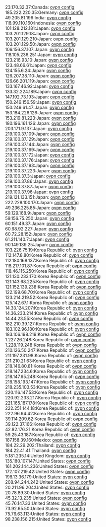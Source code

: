 23.170.32.37:Canada: [ovpn config](vpn/23_170_32_37.ovpn)  
185.222.220.35:Germany: [ovpn config](vpn/185_222_220_35.ovpn)  
49.205.81.196:India: [ovpn config](vpn/49_205_81_196.ovpn)  
118.99.110.160:Indonesia: [ovpn config](vpn/118_99_110_160.ovpn)  
101.128.212.181:Japan: [ovpn config](vpn/101_128_212_181.ovpn)  
103.201.129.18:Japan: [ovpn config](vpn/103_201_129_18.ovpn)  
103.201.129.210:Japan: [ovpn config](vpn/103_201_129_210.ovpn)  
103.201.129.50:Japan: [ovpn config](vpn/103_201_129_50.ovpn)  
106.156.37.107:Japan: [ovpn config](vpn/106_156_37_107.ovpn)  
118.105.236.251:Japan: [ovpn config](vpn/118_105_236_251.ovpn)  
123.216.93.10:Japan: [ovpn config](vpn/123_216_93_10.ovpn)  
123.48.66.61:Japan: [ovpn config](vpn/123_48_66_61.ovpn)  
124.155.6.24:Japan: [ovpn config](vpn/124_155_6_24.ovpn)  
126.207.38.110:Japan: [ovpn config](vpn/126_207_38_110.ovpn)  
126.66.201.119:Japan: [ovpn config](vpn/126_66_201_119.ovpn)  
133.167.46.92:Japan: [ovpn config](vpn/133_167_46_92.ovpn)  
133.32.224.189:Japan: [ovpn config](vpn/133_32_224_189.ovpn)  
147.192.73.193:Japan: [ovpn config](vpn/147_192_73_193.ovpn)  
150.249.156.59:Japan: [ovpn config](vpn/150_249_156_59.ovpn)  
150.249.61.47:Japan: [ovpn config](vpn/150_249_61_47.ovpn)  
153.184.226.126:Japan: [ovpn config](vpn/153_184_226_126.ovpn)  
153.219.81.223:Japan: [ovpn config](vpn/153_219_81_223.ovpn)  
180.196.161.126:Japan: [ovpn config](vpn/180_196_161_126.ovpn)  
203.171.9.137:Japan: [ovpn config](vpn/203_171_9_137.ovpn)  
219.100.37.109:Japan: [ovpn config](vpn/219_100_37_109.ovpn)  
219.100.37.129:Japan: [ovpn config](vpn/219_100_37_129.ovpn)  
219.100.37.144:Japan: [ovpn config](vpn/219_100_37_144.ovpn)  
219.100.37.169:Japan: [ovpn config](vpn/219_100_37_169.ovpn)  
219.100.37.172:Japan: [ovpn config](vpn/219_100_37_172.ovpn)  
219.100.37.176:Japan: [ovpn config](vpn/219_100_37_176.ovpn)  
219.100.37.193:Japan: [ovpn config](vpn/219_100_37_193.ovpn)  
219.100.37.223:Japan: [ovpn config](vpn/219_100_37_223.ovpn)  
219.100.37.3:Japan: [ovpn config](vpn/219_100_37_3.ovpn)  
219.100.37.86:Japan: [ovpn config](vpn/219_100_37_86.ovpn)  
219.100.37.87:Japan: [ovpn config](vpn/219_100_37_87.ovpn)  
219.100.37.96:Japan: [ovpn config](vpn/219_100_37_96.ovpn)  
219.121.133.151:Japan: [ovpn config](vpn/219_121_133_151.ovpn)  
222.228.100.170:Japan: [ovpn config](vpn/222_228_100_170.ovpn)  
49.236.225.85:Japan: [ovpn config](vpn/49_236_225_85.ovpn)  
59.129.168.9:Japan: [ovpn config](vpn/59_129_168_9.ovpn)  
59.156.75.250:Japan: [ovpn config](vpn/59_156_75_250.ovpn)  
60.151.49.37:Japan: [ovpn config](vpn/60_151_49_37.ovpn)  
60.68.92.227:Japan: [ovpn config](vpn/60_68_92_227.ovpn)  
60.72.28.152:Japan: [ovpn config](vpn/60_72_28_152.ovpn)  
61.211.140.7:Japan: [ovpn config](vpn/61_211_140_7.ovpn)  
90.149.139.25:Japan: [ovpn config](vpn/90_149_139_25.ovpn)  
103.226.75.19:Korea Republic of: [ovpn config](vpn/103_226_75_19.ovpn)  
112.147.8.80:Korea Republic of: [ovpn config](vpn/112_147_8_80.ovpn)  
112.180.168.137:Korea Republic of: [ovpn config](vpn/112_180_168_137.ovpn)  
118.217.101.87:Korea Republic of: [ovpn config](vpn/118_217_101_87.ovpn)  
118.46.115.250:Korea Republic of: [ovpn config](vpn/118_46_115_250.ovpn)  
121.130.233.170:Korea Republic of: [ovpn config](vpn/121_130_233_170.ovpn)  
121.143.68.225:Korea Republic of: [ovpn config](vpn/121_143_68_225.ovpn)  
121.152.139.238:Korea Republic of: [ovpn config](vpn/121_152_139_238.ovpn)  
122.199.68.70:Korea Republic of: [ovpn config](vpn/122_199_68_70.ovpn)  
123.214.219.52:Korea Republic of: [ovpn config](vpn/123_214_219_52.ovpn)  
125.142.67.1:Korea Republic of: [ovpn config](vpn/125_142_67_1.ovpn)  
14.33.124.207:Korea Republic of: [ovpn config](vpn/14_33_124_207.ovpn)  
14.36.233.214:Korea Republic of: [ovpn config](vpn/14_36_233_214.ovpn)  
14.44.23.55:Korea Republic of: [ovpn config](vpn/14_44_23_55.ovpn)  
182.210.39.127:Korea Republic of: [ovpn config](vpn/182_210_39_127.ovpn)  
183.102.96.180:Korea Republic of: [ovpn config](vpn/183_102_96_180.ovpn)  
183.106.198.219:Korea Republic of: [ovpn config](vpn/183_106_198_219.ovpn)  
1.227.26.248:Korea Republic of: [ovpn config](vpn/1_227_26_248.ovpn)  
1.228.119.248:Korea Republic of: [ovpn config](vpn/1_228_119_248.ovpn)  
210.126.50.247:Korea Republic of: [ovpn config](vpn/210_126_50_247.ovpn)  
211.197.231.98:Korea Republic of: [ovpn config](vpn/211_197_231_98.ovpn)  
211.210.21.63:Korea Republic of: [ovpn config](vpn/211_210_21_63.ovpn)  
218.146.80.81:Korea Republic of: [ovpn config](vpn/218_146_80_81.ovpn)  
218.147.234.6:Korea Republic of: [ovpn config](vpn/218_147_234_6.ovpn)  
218.147.65.248:Korea Republic of: [ovpn config](vpn/218_147_65_248.ovpn)  
218.158.193.147:Korea Republic of: [ovpn config](vpn/218_158_193_147.ovpn)  
218.235.103.53:Korea Republic of: [ovpn config](vpn/218_235_103_53.ovpn)  
220.116.147.53:Korea Republic of: [ovpn config](vpn/220_116_147_53.ovpn)  
220.92.233.217:Korea Republic of: [ovpn config](vpn/220_92_233_217.ovpn)  
221.165.187.178:Korea Republic of: [ovpn config](vpn/221_165_187_178.ovpn)  
222.251.144.18:Korea Republic of: [ovpn config](vpn/222_251_144_18.ovpn)  
222.96.94.42:Korea Republic of: [ovpn config](vpn/222_96_94_42.ovpn)  
39.114.209.62:Korea Republic of: [ovpn config](vpn/39_114_209_62.ovpn)  
39.122.37.166:Korea Republic of: [ovpn config](vpn/39_122_37_166.ovpn)  
42.82.176.21:Korea Republic of: [ovpn config](vpn/42_82_176_21.ovpn)  
59.25.43.187:Korea Republic of: [ovpn config](vpn/59_25_43_187.ovpn)  
187.158.39.160:Mexico: [ovpn config](vpn/187_158_39_160.ovpn)  
184.22.29.202:Thailand: [ovpn config](vpn/184_22_29_202.ovpn)  
184.22.41.41:Thailand: [ovpn config](vpn/184_22_41_41.ovpn)  
5.181.235.14:United Kingdom: [ovpn config](vpn/5_181_235_14.ovpn)  
135.180.107.147:United States: [ovpn config](vpn/135_180_107_147.ovpn)  
161.202.144.236:United States: [ovpn config](vpn/161_202_144_236.ovpn)  
172.107.219.42:United States: [ovpn config](vpn/172_107_219_42.ovpn)  
198.13.36.179:United States: [ovpn config](vpn/198_13_36_179.ovpn)  
208.94.244.242:United States: [ovpn config](vpn/208_94_244_242.ovpn)  
20.211.96.204:United States: [ovpn config](vpn/20_211_96_204.ovpn)  
20.78.89.30:United States: [ovpn config](vpn/20_78_89_30.ovpn)  
45.32.13.235:United States: [ovpn config](vpn/45_32_13_235.ovpn)  
45.76.147.33:United States: [ovpn config](vpn/45_76_147_33.ovpn)  
73.92.65.50:United States: [ovpn config](vpn/73_92_65_50.ovpn)  
75.76.63.113:United States: [ovpn config](vpn/75_76_63_113.ovpn)  
98.238.156.215:United States: [ovpn config](vpn/98_238_156_215.ovpn)  
